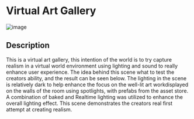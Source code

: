 # Virtual Art Gallery 

![image](https://user-images.githubusercontent.com/72683052/100460662-797c2d00-30bf-11eb-9565-bcad1bd8b633.png)

## Description

This is a virtual art gallery, this intention of the world is to try capture realism in a virtual world environment using lighting and sound to really enhance user experience. The idea behind this scene what to test the creators ability, and the result can be seen below. The lighting in the scene is relatively dark to help enhance the focus on the well-lit art workdisplayed on the walls of the room using spotlights, with prefabs from the asset store. A combination of baked and Realtime lighting was utilized to enhance the overall lighting effect. This scene demonstrates the creators real first attempt at creating realism. 


